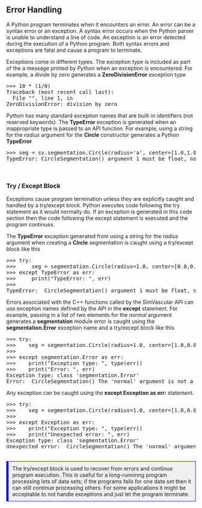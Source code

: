## Error Handling

A Python program terminates when it encounters an error. An error can be a syntax error or an exception.
A syntax error occurs when the Python parser is unable to understand a line of code. An exception is an
error detected during the execution of a Python program. Both syntax errors and exceptions are fatal and
cause a program to terminate.

Exceptions come in different types. The exception type is included as part of the a message printed by Python when
an exception is encountered. For example, a divide by zero generates a <b>ZeroDivisionError</b> exception type

<pre>
>>> 10 * (1/0)
Traceback (most recent call last):
  File "<stdin>", line 1, in <module>
ZeroDivisionError: division by zero
</pre>

Python has many standard exception names that are built-in identifiers (not reserved keywords). The <b>TypeError</b> exception
is generated when an inappropriate type is passed to an API function. For example, using a string for the <i>radius</i> argument
for the <b>Circle</b> constructor generates a Python **TypeError**

<pre>
>>> seg = sv.segmentation.Circle(radius='a', center=[1.0,1.0,1.0], normal=[1.0,0.0,0.0])
TypeError: CircleSegmentation() argument 1 must be float, not str
</pre>

<br>

### Try / Except Block

Exceptions cause program termination unless they are explicitly caught and handled by a try/except block. Python executes code
following the try statement as it would normally do. If an exception is generated in this code section then the code following the
except statement is executed and the program continues.

The **TypeError** exception generated from using a string for the <i>radius</i> argument when creating a <b>Circle</b> segmentation
is caught using a try/except block like this

<pre>
>>> try:
>>>     seg = segmentation.Circle(radius=1.0, center=[0.0,0.0,0.0], normal=[1.0,0.0,0.0])
>>> except TypeError as err:
>>>     print("TypeError: ", err)
>>>
TypeError:  CircleSegmentation() argument 1 must be float, not str
</pre>

Errors associated with the C++ functions called by the SimVascular API can use exception names defined by the API in the <b>except</b> statement.
For example, passing in a list of two elements for the <i>normal</i> argument generates a **segmentation** module error is caught using
the <b>segmentation.Error</b> exception name and a try/except block like this

<pre>
>>> try:
>>>    seg = segmentation.Circle(radius=1.0, center=[1.0,0.0,0.0], normal=[1.0])
>>> 
>>> except segmentation.Error as err:
>>>    print("Exception type: ", type(err))
>>>    print("Error: ", err)
Exception type: class 'segmentation.Error'
Error:  CircleSegmentation() The 'normal' argument is not a 3D point (three float values).
</pre>

Any exception can be caught using the <b>except Exception as err: </b> statement.

<pre>
>>> try:
>>>    seg = segmentation.Circle(radius=1.0, center=[1.0,0.0,0.0], normal=[1.0])
>>> 
>>> except Exception as err:
>>>    print("Exception type: ", type(err))
>>>    print("Unexpected error: ", err)
Exception type: class 'segmentation.Error'
Unexpected error:  CircleSegmentation() The 'normal' argument is not a 3D point (three float values).
</pre>

<br>
<div style="background-color: #F0F0F0; padding: 10px; border: 1px solid #0000e6; border-left: 6px solid #0000e6">
The try/except block is used to recover from errors and continue program execution. This is useful for a long-runninng program
processing lots of data sets; if the programs fails for one data set then it can still continue processing others. For some 
applications it might be acceptable to not handle exceptions and just let the program terminate. 
</div>
